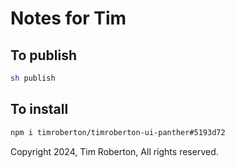 # Notes for Tim

## To publish

```sh
sh publish
```

## To install

```sh
npm i timroberton/timroberton-ui-panther#5193d72
```

Copyright 2024, Tim Roberton, All rights reserved.

